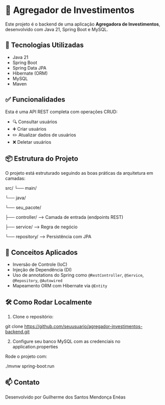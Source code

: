 # 🏦 Agregador de Investimentos

Este projeto é o backend de uma aplicação **Agregadora de Investimentos**, desenvolvido com Java 21, Spring Boot e MySQL.

## 🚀 Tecnologias Utilizadas

- Java 21
- Spring Boot
- Spring Data JPA
- Hibernate (ORM)
- MySQL
- Maven

## ✅ Funcionalidades

Esta é uma API REST completa com operações CRUD:

- 🔍 Consultar usuários
- ➕ Criar usuários
- ✏️ Atualizar dados de usuários
- ❌ Deletar usuários

## 📦 Estrutura do Projeto

O projeto está estruturado seguindo as boas práticas da arquitetura em camadas:

src/
└── main/

└── java/

└── seu_pacote/

├── controller/ --> Camada de entrada (endpoints REST)

├── service/ --> Regra de negócio

└── repository/ --> Persistência com JPA


## 🧠 Conceitos Aplicados

- Inversão de Controle (IoC)
- Injeção de Dependência (DI)
- Uso de annotations do Spring como `@RestController`, `@Service`, `@Repository`, `@Autowired`
- Mapeamento ORM com Hibernate via `@Entity`

## 🛠️ Como Rodar Localmente

1. Clone o repositório:
    
git clone https://github.com/seuusuario/agregador-investimentos-backend.git

2. Configure seu banco MySQL com as credenciais no application.properties

Rode o projeto com:

./mvnw spring-boot:run


## 📫 Contato
Desenvolvido por Guilherme dos Santos Mendonça Enéas

